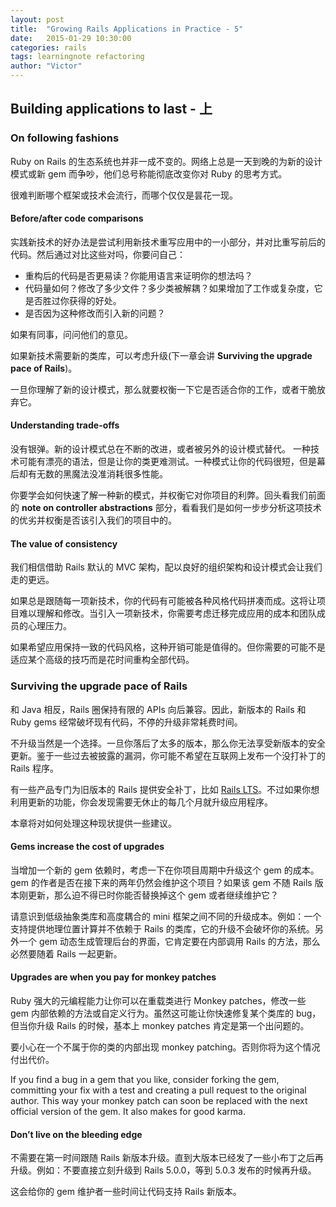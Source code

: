 ```yaml
---
layout: post
title:  "Growing Rails Applications in Practice - 5"
date:   2015-01-29 10:30:00
categories: rails
tags: learningnote refactoring
author: "Victor"
---
```


## Building applications to last - 上

### On following fashions

Ruby on Rails 的生态系统也并非一成不变的。网络上总是一天到晚的为新的设计模式或新 gem 而争吵，他们总号称能彻底改变你对 Ruby 的思考方式。

很难判断哪个框架或技术会流行，而哪个仅仅是昙花一现。

#### Before/after code comparisons

实践新技术的好办法是尝试利用新技术重写应用中的一小部分，并对比重写前后的代码。然后通过对比这些对吗，你要问自己：

* 重构后的代码是否更易读？你能用语言来证明你的想法吗？
* 代码量如何？修改了多少文件？多少类被解耦？如果增加了工作或复杂度，它是否胜过你获得的好处。
* 是否因为这种修改而引入新的问题？

如果有同事，问问他们的意见。

如果新技术需要新的类库，可以考虑升级(下一章会讲 **Surviving the upgrade pace of Rails**)。

一旦你理解了新的设计模式，那么就要权衡一下它是否适合你的工作，或者干脆放弃它。

#### Understanding trade-offs

没有银弹。新的设计模式总在不断的改进，或者被另外的设计模式替代。 一种技术可能有漂亮的语法，但是让你的类更难测试。一种模式让你的代码很短，但是幕后却有无数的黑魔法没准消耗很多性能。

你要学会如何快速了解一种新的模式，并权衡它对你项目的利弊。回头看我们前面的 **note on controller abstractions** 部分，看看我们是如何一步步分析这项技术的优劣并权衡是否该引入我们的项目中的。

#### The value of consistency

我们相信借助 Rails 默认的 MVC 架构，配以良好的组织架构和设计模式会让我们走的更远。

如果总是跟随每一项新技术，你的代码有可能被各种风格代码拼凑而成。这将让项目难以理解和修改。当引入一项新技术，你需要考虑迁移完成应用的成本和团队成员的心理压力。

如果希望应用保持一致的代码风格，这种开销可能是值得的。但你需要的可能不是适应某个高级的技巧而是花时间重构全部代码。

### Surviving the upgrade pace of Rails

和 Java 相反，Rails 圈保持有限的 APIs 向后兼容。因此，新版本的 Rails 和 Ruby gems 经常破坏现有代码，不停的升级非常耗费时间。

不升级当然是一个选择。一旦你落后了太多的版本，那么你无法享受新版本的安全更新。鉴于一些过去被披露的漏洞，你可能不希望在互联网上发布一个没打补丁的 Rails 程序。

有一些产品专门为旧版本的 Rails 提供安全补丁，比如 [Rails LTS](https://railslts.com/)。不过如果你想利用更新的功能，你会发现需要无休止的每几个月就升级应用程序。

本章将对如何处理这种现状提供一些建议。

#### Gems increase the cost of upgrades

当增加一个新的 gem 依赖时，考虑一下在你项目周期中升级这个 gem 的成本。gem 的作者是否在接下来的两年仍然会维护这个项目？如果该 gem 不随 Rails 版本刚更新，那么迫不得已时你能否替换掉这个 gem 或者继续维护它？

请意识到低级抽象类库和高度耦合的 mini 框架之间不同的升级成本。例如：一个支持提供地理位置计算并不依赖于 Rails 的类库，它的升级不会破坏你的系统。另外一个 gem 动态生成管理后台的界面，它肯定要在内部调用 Rails 的方法，那么必然要随着 Rails 一起更新。

#### Upgrades are when you pay for monkey patches

Ruby 强大的元编程能力让你可以在重载类进行 Monkey patches，修改一些 gem 内部依赖的方法或自定义行为。虽然这可能让你快速修复某个类库的 bug，但当你升级 Rails 的时候，基本上 monkey patches 肯定是第一个出问题的。

要小心在一个不属于你的类的内部出现 monkey patching。否则你将为这个情况付出代价。

If you find a bug in a gem that you like, consider forking the gem, committing your fix with a test and creating a pull request to the original author. This way your monkey patch can soon be replaced with the next official version of the gem. It also makes for good karma.

#### Don’t live on the bleeding edge

不需要在第一时间跟随 Rails 新版本升级。直到大版本已经发了一些小布丁之后再升级。例如：不要直接立刻升级到 Rails 5.0.0，等到 5.0.3 发布的时候再升级。

这会给你的 gem 维护者一些时间让代码支持 Rails 新版本。

